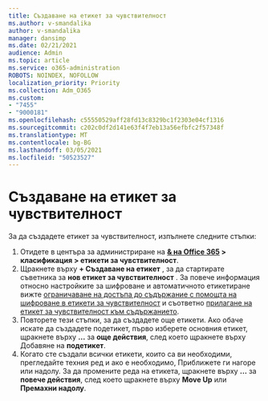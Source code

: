 ```yaml
---
title: Създаване на етикет за чувствителност
ms.author: v-smandalika
author: v-smandalika
manager: dansimp
ms.date: 02/21/2021
audience: Admin
ms.topic: article
ms.service: o365-administration
ROBOTS: NOINDEX, NOFOLLOW
localization_priority: Priority
ms.collection: Adm_O365
ms.custom:
- "7455"
- "9000181"
ms.openlocfilehash: c55550529aff28fd13c8329bc1f2303e04cf1316
ms.sourcegitcommit: c202c0df2d141e63f4f7eb13a56efbfc2f57348f
ms.translationtype: MT
ms.contentlocale: bg-BG
ms.lasthandoff: 03/05/2021
ms.locfileid: "50523527"
---
```

# <a name="create-a-sensitivity-label"></a>Създаване на етикет за чувствителност

За да създадете етикет за чувствителност, изпълнете следните стъпки:

1. Отидете в центъра за администриране на **[& на Office 365](https://sip.protection.office.com/) > класификация > етикети за чувствителност**.
2. Щракнете върху **+ Създаване на етикет** , за да стартирате съветника за **нов етикет за чувствителност** . За повече информация относно настройките за шифроване и автоматичното етикетиране вижте [ограничаване на достъпа до съдържание с помощта на шифроване в етикети за чувствителност](https://docs.microsoft.com/microsoft-365/compliance/encryption-sensitivity-labels) и съответно [прилагане на етикет за чувствителност към съдържанието](https://docs.microsoft.com/microsoft-365/compliance/apply-sensitivity-label-automatically).
3. Повторете тези стъпки, за да създадете още етикети. Ако обаче искате да създадете подетикет, първо изберете основния етикет, щракнете върху **...** за **още действия**, след което щракнете върху Добавяне на **подетикет**.
4. Когато сте създали всички етикети, които са ви необходими, прегледайте техния ред и ако е необходимо, Приближете ги нагоре или надолу. За да промените реда на етикета, щракнете върху **...** за **повече действия**, след което щракнете върху **Move Up** или **Премахни надолу**. 
